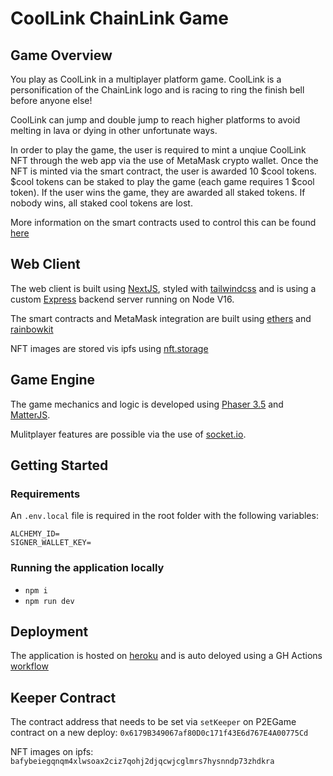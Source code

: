 # CoolLink ChainLink Game

## Game Overview

You play as CoolLink in a multiplayer platform game. CoolLink is a personification of the ChainLink logo and is racing to ring the finish bell before anyone else!

CoolLink can jump and double jump to reach higher platforms to avoid melting in lava or dying in other unfortunate ways.

In order to play the game, the user is required to mint a unqiue CoolLink NFT through the web app via the use of MetaMask crypto wallet.
Once the NFT is minted via the smart contract, the user is awarded 10 $cool tokens.
$cool tokens can be staked to play the game (each game requires 1 $cool token). If the user wins the game, they are awarded all staked tokens. If nobody wins, all staked cool tokens are lost.

More information on the smart contracts used to control this can be found [here](https://github.com/kasperdoggames/crypto-jumper/tree/main/hardhat)

## Web Client

The web client is built using [NextJS](https://nextjs.org/), styled with [tailwindcss](https://tailwindcss.com/) and is using a custom [Express](https://expressjs.com/) backend server running on Node V16.

The smart contracts and MetaMask integration are built using [ethers](https://docs.ethers.io/v5/) and [rainbowkit](https://github.com/rainbow-me/rainbowkit)

NFT images are stored vis ipfs using [nft.storage](https://nft.storage/)

## Game Engine

The game mechanics and logic is developed using [Phaser 3.5](https://phaser.io/) and [MatterJS](https://brm.io/matter-js/).

Mulitplayer features are possible via the use of [socket.io](https://socket.io/).

## Getting Started

### Requirements

An `.env.local` file is required in the root folder with the following variables:

```env
ALCHEMY_ID=
SIGNER_WALLET_KEY=
```

### Running the application locally

- `npm i`
- `npm run dev`

## Deployment

The application is hosted on [heroku](https://www.heroku.com/) and is auto deloyed using a GH Actions [workflow](https://github.com/kasperdoggames/crypto-jumper/blob/main/.github/workflows/main.yml)

## Keeper Contract

The contract address that needs to be set via `setKeeper` on P2EGame contract on a new deploy: `0x6179B349067af80D0c171f43E6d767E4A00775Cd`

NFT images on ipfs: `bafybeiegqnqm4xlwsoax2ciz7qohj2djqcwjcglmrs7hysnndp73zhdkra`
